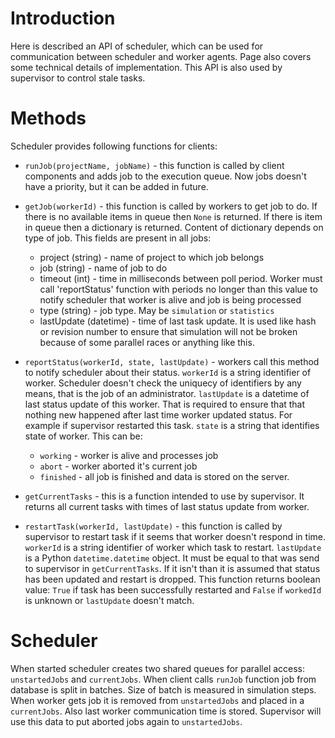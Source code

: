 # Introduction #

Here is described an API of scheduler, which can be used for communication between scheduler and worker agents. Page also covers some technical details of implementation.
This API is also used by supervisor to control stale tasks.



# Methods #

Scheduler provides following functions for clients:

  * `runJob(projectName, jobName)` - this function is called by client components and adds job to the execution queue. Now jobs doesn't have a priority, but it can be added in future.

  * `getJob(workerId)` - this function is called by workers to get job to do. If there is no available items in queue then `None` is returned. If there is item in queue then a dictionary is returned. Content of dictionary depends on type of job. This fields are present in all jobs:
    * project (string) - name of project to which job belongs
    * job (string) - name of job to do
    * timeout (int) - time in milliseconds between poll period. Worker must call 'reportStatus' function with periods no longer than this value to notify scheduler that worker is alive and job is being processed
    * type (string) - job type. May be `simulation` or `statistics`
    * lastUpdate (datetime) - time of last task update. It is used like hash or revision number to ensure that simulation will not be broken because of some parallel races or anything like this.

  * `reportStatus(workerId, state, lastUpdate)` - workers call this method to notify scheduler about their status. `workerId` is a string identifier of worker. Scheduler doesn't check the uniquecy of identifiers by any means, that is the job of an administrator. `lastUpdate` is a datetime of last status update of this worker. That is required to ensure that that nothing new happened after last time worker updated status. For example if supervisor restarted this task. `state` is a string that identifies state of worker. This can be:
    * `working` - worker is alive and processes job
    * `abort` - worker aborted it's current job
    * `finished` - all job is finished and data is stored on the server.

  * `getCurrentTasks` - this is a function intended to use by supervisor. It returns all current tasks with times of last status update from worker.

  * `restartTask(workerId, lastUpdate)` - this function is called by supervisor to restart task if it seems that worker doesn't respond in time. `workerId` is a string identifier of worker which task to restart. `lastUpdate` is a Python `datetime.datetime` object. It must be equal to that was send to supervisor in `getCurrentTasks`. If it isn't than it is assumed that status has been updated and restart is dropped. This function returns boolean value: `True` if task has been successfully restarted and `False` if `workedId` is unknown or `lastUpdate` doesn't match.

# Scheduler #

When started scheduler creates two shared queues for parallel access: `unstartedJobs` and `currentJobs`. When client calls `runJob` function job from database is split in batches. Size of batch is measured in simulation steps. When worker gets job it is removed from `unstartedJobs` and placed in a `currentJobs`. Also last worker communication time is stored. Supervisor will use this data to put aborted jobs again to `unstartedJobs`.